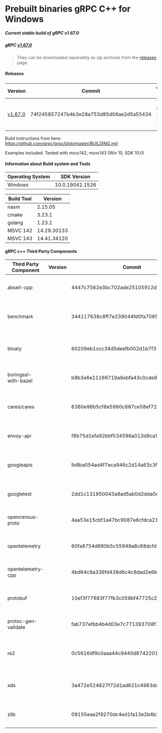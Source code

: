 # Prebuilt binaries gRPC C++ for Windows

##### Current stable build of gRPC v1.67.0

##### gRPC [v1.67.0](https://github.com/grpc/grpc/releases/tag/v1.67.0)

> They can be downloaded separately as zip archives from the [releases](https://github.com/thommyho/gRPC_windows/releases) page

##### Releases

| Version                                                                  | Commit                                   | Commit-Date                   | Debug                   | Release                 | RelWithDebInfo          | MSVC143 32Bit           | MSVC143 64Bit           | MSVC142 32 Bit          | MSVC142 64 Bit          | Example                 |
|--------------------------------------------------------------------------|------------------------------------------|-------------------------------|-------------------------|-------------------------|-------------------------|-------------------------|-------------------------|-------------------------|-------------------------|-------------------------|
| [v1.67.0](https://github.com/thommyho/gRPC_windows/releases/tag/v1.67.0) | 74f245857247b4b3e28a753d85d06ae2d5a55434 | Tue Oct 8 11:10:10 2024 -0700 | :ballot_box_with_check: | :ballot_box_with_check: | :ballot_box_with_check: | :ballot_box_with_check: | :ballot_box_with_check: | :ballot_box_with_check: | :ballot_box_with_check: | :ballot_box_with_check: |

Build instructions from here: <https://github.com/grpc/grpc/blob/master/BUILDING.md>

Examples included. Tested with msvc142, msvc143 (Win 10, SDK 10.0)

#### Information about Build system and Tools

| Operating System | SDK Version     |
|------------------|-----------------|
| Windows          | 10.0.19042.1526 |

| Build Tool | Version     |
|------------|-------------|
| nasm       | 2.15.05     |
| cmake      | 3.23.1      |
| golang     | 1.23.1      |
| MSVC 142   | 14.29.30133 |
| MSVC 143   | 14.41.34120 |

#### gRPC c++ Third Party Components

| Third Party Component | Version | Commit                                   | Link                                                             | Timestamp                      |
|-----------------------|---------|------------------------------------------|------------------------------------------------------------------|--------------------------------|
| abseil-cpp            |         | 4447c7562e3bc702ade25105912dce503f0c4010 | <https://github.com/abseil/abseil-cpp.git>                       | Thu Aug 1 14:05:11 2024 -0400  |
| benchmark             |         | 344117638c8ff7e239044fd0fa7085839fc03021 | <https://github.com/google/benchmark>                            | Thu Aug 31 13:16:50 2023 +0100 |
| bloaty                |         | 60209eb1ccc34d5deefb002d1b7f37545204f7f2 | <https://github.com/google/bloaty.git>                           | Sun Aug 15 10:36:22 2021 -0700 |
| boringssl-with-bazel  |         | b8b3e6e11166719a8ebfa43c0cde9ad7d57a84f6 | <https://github.com/google/boringssl.git>                        | Tue Sep 3 23:53:10 2024 +0000  |
| cares/cares           |         | 6360e96b5cf8e5980c887ce58ef727e53d77243a | <https://github.com/c-ares/c-ares.git>                           | Mon May 22 08:01:44 2023 -0400 |
| envoy-api             |         | f8b75d1efa92bbf534596a013d9ca5873f79dd30 | <https://github.com/envoyproxy/data-plane-api.git>               | Fri Jul 19 16:50:15 2024 +0000 |
| googleapis            |         | fe8ba054ad4f7eca946c2d14a63c3f07c0b586a0 | <https://github.com/googleapis/googleapis.git>                   | Mon Aug 19 07:44:05 2024 -0700 |
| googletest            |         | 2dd1c131950043a8ad5ab0d2dda0e0970596586a | <https://github.com/google/googletest.git>                       | Thu Oct 5 14:13:04 2023 -0700  |
| opencensus-proto      |         | 4aa53e15cbf1a47bc9087e6cfdca214c1eea4e89 | <https://github.com/census-instrumentation/opencensus-proto.git> | Tue Jul 21 15:46:08 2020 +1000 |
| opentelemetry         |         | 60fa8754d890b5c55949a8c68dcfd7ab5c2395df | <https://github.com/open-telemetry/opentelemetry-proto.git>      | Fri Jul 30 08:27:50 2021 +0400 |
| opentelemetry-cpp     |         | 4bd64c9a336fd438d6c4c9dad2e6b61b0585311f | <https://github.com/open-telemetry/opentelemetry-cpp>            | Wed Dec 6 20:39:21 2023 +0100  |
| protobuf              |         | 10ef3f77683f77fb3c059bf47725c27b3ff41e63 | <https://github.com/protocolbuffers/protobuf.git>                | Tue Sep 10 13:36:10 2024 -0700 |
| protoc-gen-validate   |         | fab737efbb4b4d03e7c771393708f75594b121e4 | <https://github.com/envoyproxy/protoc-gen-validate.git>          | Fri Jun 23 11:41:29 2023 -0700 |
| re2                   |         | 0c5616df9c0aaa44c9440d87422012423d91c7d1 | <https://github.com/google/re2.git>                              | Wed Mar 30 18:41:25 2022 +0000 |
| xds                   |         | 3a472e524827f72d1ad621c4983dd5af54c46776 | <https://github.com/cncf/xds.git>                                | Thu Nov 16 09:28:03 2023 -0500 |
| zlib                  |         | 09155eaa2f9270dc4ed1fa13e2b4b2613e6e4851 | <https://github.com/madler/zlib>                                 | Fri Aug 18 01:45:36 2023 -0700 |
